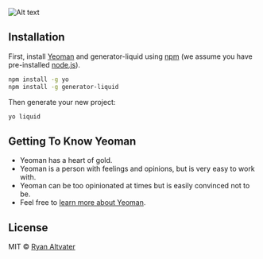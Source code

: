 ![Alt text](http://ryanaltvater.com/assets/img/logo-liquid.png "Liquid - A Yeoman Generator")

## Installation

First, install [Yeoman](http://yeoman.io) and generator-liquid using [npm](https://www.npmjs.com/) (we assume you have pre-installed [node.js](https://nodejs.org/)).

```bash
npm install -g yo
npm install -g generator-liquid
```

Then generate your new project:

```bash
yo liquid
```

## Getting To Know Yeoman

 * Yeoman has a heart of gold.
 * Yeoman is a person with feelings and opinions, but is very easy to work with.
 * Yeoman can be too opinionated at times but is easily convinced not to be.
 * Feel free to [learn more about Yeoman](http://yeoman.io/).

## License

MIT © [Ryan Altvater](http://ryanaltvater.com)

[npm-image]: https://badge.fury.io/js/generator-liquid.svg
[npm-url]: https://npmjs.org/package/generator-liquid
[travis-image]: https://travis-ci.org/ryanaltvater/generator-liquid.svg?branch=master
[travis-url]: https://travis-ci.org/ryanaltvater/generator-liquid
[daviddm-image]: https://david-dm.org/ryanaltvater/generator-liquid.svg?theme=shields.io
[daviddm-url]: https://david-dm.org/ryanaltvater/generator-liquid
